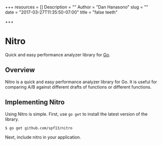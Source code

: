 +++
resources = []
Description = ""
Author = "Dan Hanasono"
slug = ""
date = "2017-03-27T11:35:50-07:00"
title = "false teeth"

+++

# Nitro

Quick and easy performance analyzer library for [Go](http://golang.org/).

## Overview

Nitro is a quick and easy performance analyzer library for Go.
It is useful for comparing A/B against different drafts of functions
or different functions.

## Implementing Nitro

Using Nitro is simple. First, use `go get` to install the latest version
of the library.

    $ go get github.com/spf13/nitro

Next, include nitro in your application.